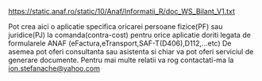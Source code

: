 https://static.anaf.ro/static/10/Anaf/Informatii_R/doc_WS_Bilant_V1.txt


Pot crea aici o aplicatie specifica oricarei persoane fizice(PF) sau juridice(PJ)
la comanda(contra-cost) pentru orice aplicatie doriti legata de formularele ANAF
(eFactura,eTransport,SAF-T(D406),D112,...etc)
De asemea pot oferi consultanta sau asistenta si chiar va pot oferi serviciul de 
generare documente.
Pentru mai multe relatii va rog contactati-ma la ion.stefanache@yahoo.com

